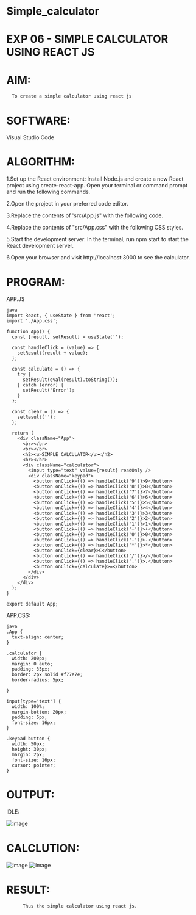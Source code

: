 # Simple_calculator
# EXP 06 - SIMPLE CALCULATOR USING REACT JS

# AIM:
      To create a simple calculator using react js

# SOFTWARE:
 Visual Studio Code

# ALGORITHM:

 1.Set up the React environment: Install Node.js and create a new React project using create-react-app. Open your terminal or command prompt and run the following commands.

 2.Open the project in your preferred code editor.
 
 3.Replace the contents of 'src/App.js" with the following code.
 
 4.Replace the contents of "src/App.css" with the following CSS styles.

 5.Start the development server: In the terminal, run npm start to start the React development server.

 6.Open your browser and visit http://localhost:3000 to see the calculator.

# PROGRAM:
 APP.JS
~~~
java
import React, { useState } from 'react';
import './App.css';

function App() {
  const [result, setResult] = useState('');

  const handleClick = (value) => {
    setResult(result + value);
  };

  const calculate = () => {
    try {
      setResult(eval(result).toString());
    } catch (error) {
      setResult('Error');
    }
  };

  const clear = () => {
    setResult('');
  };

  return (
    <div className="App">
      <br></br>
      <br></br>
      <h2><u>SIMPLE CALCULATOR</u></h2>
      <br></br>
      <div className="calculator">
        <input type="text" value={result} readOnly />
        <div className="keypad">
          <button onClick={() => handleClick('9')}>9</button>
          <button onClick={() => handleClick('8')}>8</button>
          <button onClick={() => handleClick('7')}>7</button>
          <button onClick={() => handleClick('6')}>6</button>
          <button onClick={() => handleClick('5')}>5</button>
          <button onClick={() => handleClick('4')}>4</button>
          <button onClick={() => handleClick('3')}>3</button>
          <button onClick={() => handleClick('2')}>2</button>
          <button onClick={() => handleClick('1')}>1</button>
          <button onClick={() => handleClick('+')}>+</button>
          <button onClick={() => handleClick('0')}>0</button>
          <button onClick={() => handleClick('-')}>-</button>
          <button onClick={() => handleClick('*')}>*</button>
          <button onClick={clear}>C</button>
          <button onClick={() => handleClick('/')}>/</button>
          <button onClick={() => handleClick('.')}>.</button>
          <button onClick={calculate}>=</button>
        </div>
      </div>
    </div>
  );
}

export default App;
~~~
APP.CSS:
~~~
java
.App {
  text-align: center;
}

.calculator {
  width: 200px;
  margin: 0 auto;
  padding: 35px;
  border: 2px solid #f77e7e;
  border-radius: 5px;
  
}

input[type='text'] {
  width: 100%;
  margin-bottom: 20px;
  padding: 5px;
  font-size: 16px;
}

.keypad button {
  width: 50px;
  height: 30px;
  margin: 2px;
  font-size: 16px;
  cursor: pointer;
}
~~~

# OUTPUT:

IDLE:

![image](https://github.com/Poojariyaa/Simple_calculator/assets/127511817/92e74bca-9a7a-40b1-89b8-9fa4bda34fec)
# CALCLUTION:

![image](https://github.com/Poojariyaa/Simple_calculator/assets/127511817/c2e75442-1404-401e-a7a4-08b7dcc5ef98)  ![image](https://github.com/Poojariyaa/Simple_calculator/assets/127511817/70eaa82d-ef7f-4387-9b72-917bf41be71d)
# RESULT:
          Thus the simple calculator using react js.

